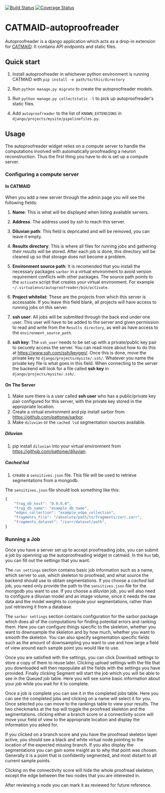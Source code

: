 [![Build Status](https://travis-ci.org/pattonw/CATMAID-autoproofreader.svg?branch=master)](https://travis-ci.org/pattonw/CATMAID-autoproofreader)
[![Coverage Status](https://coveralls.io/repos/github/pattonw/CATMAID-autoproofreader/badge.svg?branch=master)](https://coveralls.io/github/pattonw/CATMAID-autoproofreader?branch=master)

# CATMAID-autoproofreader

Autoproofreader is a django application which acts as a drop-in
extension for [CATMAID](http://www.catmaid.org). It contains API
endpoints and static files.

## Quick start

1. Install autoproofreader in whichever python environment is running
   CATMAID with `pip install -e path/to/this/directory`

2. Run `python manage.py migrate` to create the autoproofreader models.

3. Run `python manage.py collectstatic -l` to pick up
   autoproofreader's static files.

4. Add `autoproofreader` to the list of `KNOWN_EXTENSIONS` in `django/projects/mysite/pipelinefiles.py`.

## Usage

The autoproofreader widget relies on a compute server to handle the
computations involved with automatically proofreading a neuron reconstruction.
Thus the first thing you have to do is set up a compute server.

### Configuring a compute server

#### In CATMAID

When you add a new server through the admin page you will see the following fields:

1. **Name**: This is what will be displayed when listing available servers.

2. **Address**: The address used by ssh to reach this server.

3. **Diluvian path**: This field is depricated and will be removed, you can leave it empty.

4. **Results directory**: This is where all files for running jobs and gathering their
   results will be stored. After each job is done, this directory will be cleaned up so that
   storage does not become a problem.

5. **Environment source path**: It is recomended that you install the
   necessary packages `sarbor` in a virtual environment to avoid version
   requirement conflicts with other packages. The source path points to
   the `activate` script that creates your virtual environment. For example
   `~/.virtualenvs/autoproofreader/bin/activate`.

6. **Project whitelist**: These are the projects from which this server
   is accessable. If you leave this field blank, all projects will have
   access to running jobs on this server.

7. **ssh user**: All jobs will be submitted through the back end under
   one user. This user will have to be added to the server and given permission
   to read and write from the `Results directory`, as well as have access
   to the `environment_source_path`.

8. **ssh key**: The `ssh_user` needs to be set up with a private/public
   key pair to securely access the server. You can read more about how to
   do this at https://www.ssh.com/ssh/keygen/. Once this is done, move
   the private key to `django/projects/mysite/.ssh/`. Whatever you name the
   private key file is what goes in this field. When connecting to the server
   the backend will look for a file called **ssh key** in `django/projects/mysite/.ssh/`.

#### On The Server

1. Make sure there is a user called **ssh user** who has a public/private key
   pair configured for this server, with the private key stored in the appropriate
   location.
2. Create a virtual environment and pip install sarbor from https://github.com/pattonw/sarbor.
3. Make `diluvian` or the `cached lsd` segmentation sources available.

##### Diluvian

1. pip install `diluvian` into your virtual environment from https://github.com/pattonw/diluvian.

##### Cached lsd

1. create a `sensitives.json` file. This file will be used to retrieve
   segmentations from a mongodb.

The `sensitives.json` file should look something like this:

```javascript
{
    "frag_db_host": "0.0.0.0",
    "frag_db_name": "example_db_name",
    "edges_collection": "example_edge_collection",
    "fragments_file": "/absolute/path/to/fragments/zarr.zarr",
    "fragments_dataset": "/zarr/dataset/path",
}
```

### Running a Job

Once you have a server set up to accept proofreading jobs, you can submit a job
by openning up the autoproofreading widget in catmaid. In the `Run` tab, you
can fill out the settings that you want.

The `run settings` section contains basic job information such as a name,
which server to use, which skeleton to proofread, and what source the backend
should use to obtain segmentations. If you choose a _cached lsd_ job, you
need only provide the path to the `sensitives.json` file for the mongodb you want to use.
If you choose a _diluvian_ job, you will also need to configure a diluvian model
and an image volume, since it needs the raw data and the model weights to
compute your segmentations, rather than just retrieving it from a database.

The `sarbor settings` section contains configuration for the sarbor package
which does all of the computations for finding potential errors and ranking them.
Here you can configure things specific to the skeleton, whether you want to
downsample the skeleton and by how much, whether you want to smooth the skeleton.
You can also specify segmentation specific fields such as the amount of downsampling
you want to use and how large a field of view around each sample point you would like
to use.

Once you are satisfied with the settings, you can click Download settings to
store a copy of them to reuse later. Clicking upload settings with the file that
you downloaded will then repopulate all the fields with the settings you have
provided.
Finally clicking Segment will start the job which you will be able to see in
the Queued job table. Here you will see some basic information about your
job while you wait for it to complete.

Once a job is complete you can see it in the completed jobs table. Here
you can see the completed jobs and clicking on a name will select it for you.
Once selected you can move to the rankings table to view your results.
The two checkmarks at the top will toggle the proofread skeleton and the
segmentations. clicking either a branch score or a connectivity score will
move your field of view to the appropriate location and display the information
you asked for. 

If you clicked on a branch score and you have the proofread skeleton
layer active, you should see a black and white virtual node pointing to the location
of the expected missing branch. If you also display the segmentations you
can gain some insight as to why that point was chosen. Generally it is a
point that is confidently segmented, and most distant to all current sample points.

Clicking on the connectivity score will hide the whole proofread skeleton, except the
edge between the two nodes that you are interested in.

After reviewing a node you can mark it as reviewed for future reference.